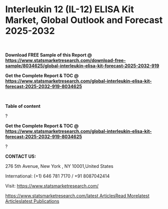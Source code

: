 <h1>Interleukin 12 (IL-12) ELISA Kit Market, Global Outlook and Forecast 2025-2032</h1><br/><p><strong>Download FREE Sample of this Report @ <a href="https://www.statsmarketresearch.com/download-free-sample/8034625/global-interleukin-elisa-kit-forecast-2025-2032-919">https://www.statsmarketresearch.com/download-free-sample/8034625/global-interleukin-elisa-kit-forecast-2025-2032-919</a></strong></p>
 
 
 
 <div><b>Get the Complete Report & TOC @ <a href="https://www.statsmarketresearch.com/global-interleukin-elisa-kit-forecast-2025-2032-919-8034625">https://www.statsmarketresearch.com/global-interleukin-elisa-kit-forecast-2025-2032-919-8034625</a></b></div>
 
 
 
 <p><br />
 
 <b>Table of content</b></p>
 
 
 
 <p>? </p>
 
 
 
 <div><b>Get the Complete Report & TOC @ <a href="https://www.statsmarketresearch.com/global-interleukin-elisa-kit-forecast-2025-2032-919-8034625">https://www.statsmarketresearch.com/global-interleukin-elisa-kit-forecast-2025-2032-919-8034625</a></b></div>
 
 
 
 <p>? </p>
 
 
 
 <p><b>CONTACT US:</b><br />
 
 276 5th Avenue, New York , NY 10001,United States<br />
 
 International: (+1) 646 781 7170 / +91 8087042414<br />
 
 Visit: <a href="https://www.statsmarketresearch.com/">https://www.statsmarketresearch.com/</a><br />
 
 <a href="https://gyeongbokgung.com">https://www.statsmarketresearch.com/</a><a href="https://hallyeomaritime.com">latest Articles</a><a href="https://jingwansa.com">Read More</a><a href="https://nguoiviet.jp/">latest Articles</a><a href="https://www.intelmarketresearch.com/">latest Publications</a></p>